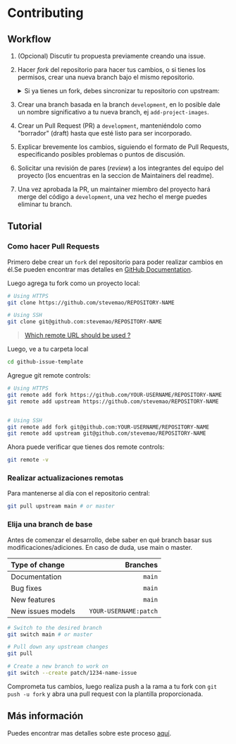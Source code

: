 # Contributing

## Workflow

1. (Opcional) Discutir tu propuesta previamente creando una issue.
2. Hacer _fork_ del repositorio para hacer tus cambios, o si tienes los permisos, crear una nueva branch bajo el mismo repositorio.
   <details><summary>Si ya tienes un fork, debes sincronizar tu repositorio con upstream:</summary>
   <ul>
    <li>Hacer un pull request y merge desde la branch `development` de este repositorio hacia `development` de tu fork</li>
    O
    
    <li>Desde github, usar "fetch upstream" y "fetch and merge" para hacer lo mismo pero con menos pasos</li>
    </ul>
</details>

3. Crear una branch basada en la branch `development`, en lo posible dale un nombre significativo a tu nueva branch, ej `add-project-images`.

4. Crear un Pull Request (PR) a `development`, manteniéndolo como "borrador" (draft) hasta que esté listo para ser incorporado.
5. Explicar brevemente los cambios, siguiendo el formato de Pull Requests, especificando posibles problemas o puntos de discusión.
6. Solicitar una revisión de pares (_review_) a los integrantes del equipo del proyecto (los encuentras en la seccion de Maintainers del readme).
7. Una vez aprobada la PR, un maintainer miembro del proyecto hará merge del código a `development`, una vez hecho el merge puedes eliminar tu branch.

## Tutorial

### Como hacer Pull Requests

Primero debe crear un `fork` del repositorio para poder realizar cambios en él.Se pueden encontrar mas detalles en [GitHub Documentation](https://docs.github.com/en/get-started/quickstart/fork-a-repo).

Luego agrega tu fork como un proyecto local:

```sh
# Using HTTPS
git clone https://github.com/stevemao/REPOSITORY-NAME

# Using SSH
git clone git@github.com:stevemao/REPOSITORY-NAME
```

> [Which remote URL should be used ?](https://docs.github.com/en/get-started/getting-started-with-git/about-remote-repositories)

Luego, ve a tu carpeta local

```sh
cd github-issue-template
```

Agregue git remote controls:

```sh
# Using HTTPS
git remote add fork https://github.com/YOUR-USERNAME/REPOSITORY-NAME
git remote add upstream https://github.com/stevemao/REPOSITORY-NAME


# Using SSH
git remote add fork git@github.com:YOUR-USERNAME/REPOSITORY-NAME
git remote add upstream git@github.com/stevemao/REPOSITORY-NAME
```

Ahora puede verificar que tienes dos remote controls:

```sh
git remote -v
```

### Realizar actualizaciones remotas

Para mantenerse al día con el repositorio central:

```sh
git pull upstream main # or master
```

### Elija una branch de base

Antes de comenzar el desarrollo, debe saber en qué branch basar sus modificaciones/adiciones. En caso de duda, use main o master.

| Type of change    |     |              Branches |
| :---------------- | :-: | --------------------: |
| Documentation     |     |                `main` |
| Bug fixes         |     |                `main` |
| New features      |     |                `main` |
| New issues models |     | `YOUR-USERNAME:patch` |

```sh
# Switch to the desired branch
git switch main # or master

# Pull down any upstream changes
git pull

# Create a new branch to work on
git switch --create patch/1234-name-issue
```

Comprometa tus cambios, luego realiza push a la rama a tu fork con `git push -u fork` y abra una pull request con la plantilla proporcionada.

## Más información

Puedes encontrar mas detalles sobre este proceso [aquí](https://docs.github.com/es/github/collaborating-with-issues-and-pull-requests/proposing-changes-to-your-work-with-pull-requests).
